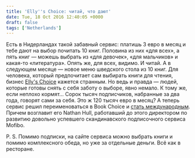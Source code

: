 ```yaml
---
title: 'Elly''s Choice: читай, что дают'
date: Tue, 18 Oct 2016 12:40:05 +0000
draft: false
tags: ['Netherlands']
---
```


Есть в Нидерландах такой забавный сервис: платишь 3 евро в месяц и тебе дают на выбор почитать 10 книг. Половина из них «для всех», а пять книг — можешь выбрать из «для девочек», «для мальчиков» и какая-то «литература». Опять же, для всех, видимо. И читай. А в следующем месяце — новое меню шведского стола из 10 книг. Для человека, который предпочитает сам выбирать книги для чтения, бизнес [Elly's Choice](https://www.ellyschoice.nl) кажется странным. Но ведь и правда — людей, которые готовы снять с себя заботу о выборе, явно немало. К тому же, если неплохо кормят… Сорок тысяч подписчиков, набранные за два года, говорят сами за себя. Это ж 120 тысяч евро в месяц? А теперь сервис решил переименоваться в Book Choice и [стать международным](https://goo.gl/SwtqNI). Причем возглавит его Nathan Hull, работавший до этого директором по развитию довольно успевшего скандинавского подписочного сервиса Mofibo.

P. S. Помимо подписки, на сайте сервиса можно выбрать книги и помимо комплексного обеда, но уже за отдельные деньги. Всё как в ресторане.
